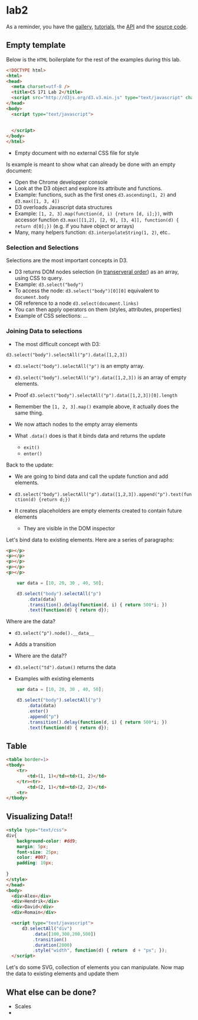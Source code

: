 lab2
====

As a reminder, you have the [gallery](https://github.com/mbostock/d3/wiki/Gallery), [tutorials](https://github.com/mbostock/d3/wiki/Tutorials), the [API](https://github.com/mbostock/d3/wiki/API-Reference) and the [source code](https://github.com/mbostock/d3).

## Empty template

Below is the `HTML` boilerplate for the rest of the examples during this lab.

```html
<!DOCTYPE html>
<html>
<head>
  <meta charset=utf-8 />
  <title>CS 171 Lab 2</title>
  <script src="http://d3js.org/d3.v3.min.js" type="text/javascript" charset="utf-8"></script>
</head>
<body>
  <script type="text/javascript">
  
  
  </script>
</body>
</html>
```

* Empty document with no external CSS file for style

Is example is meant to show what can already be done with an empty document:

 * Open the Chrome developper console
 * Look at the D3 object and explore its attribute and functions.
 * Example: functions, such as the first ones `d3.ascending(1, 2)` and `d3.max([1, 3, 4])`
 * D3 overloads Javascript data structures
 * Example: `[1, 2, 3].map(function(d, i) {return [d, i];})`, with accessor function `d3.max([[1,2], [2, 9], [3, 4]], function(d) { return d[0];})` (e.g. if you have object or arrays)
 * Many, many helpers function: `d3.interpolateString(1, 2)`, etc..
 
### Selection and Selections

Selections are the most important concepts in D3.

* D3 returns DOM nodes selection (in [transerveral order](http://en.wikipedia.org/wiki/Tree_traversal)) as an array, using CSS to query.
* Example: `d3.select("body")`
* To access the node: `d3.select("body")[0][0]` equivalent to `document.body`
* OR reference to a node `d3.select(document.links)`
* You can then apply operators on them (styles, attributes, properties)
* Example of CSS selections: ...

### Joining Data to selections

* The most difficult concept with D3:

```d3.select("body").selectAll("p").data([1,2,3])```

* `d3.select("body").selectAll("p")` is an empty array.
* `d3.select("body").selectAll("p").data([1,2,3])` is an array of empty elements.
* Proof `d3.select("body").selectAll("p").data([1,2,3])[0].length`
* Remember the `[1, 2, 3].map()` example above, it actually does the same thing.

* We now attach nodes to the empty array elements
* What `.data()` does is that it binds data and returns the update
  * `exit()`
  * `enter()`

Back to the update:
* We are going to bind data and call the update function and add elements.
* `d3.select("body").selectAll("p").data([1,2,3]).append("p").text(function(d) {return d;})`

* It creates placeholders are empty elements created to contain future elements
  * They are visible in the DOM inspector

Let's bind data to existing elements. Here are a series of paragraphs:

```html
<p></p>
<p></p>
<p></p>
<p></p>
<p></p>
```

```javascript
    var data = [10, 20, 30 , 40, 50];

    d3.select("body").selectAll("p")
        .data(data)
        .transition().delay(function(d, i) { return 500*i; })
        .text(function(d) { return d});
```

Where are the data?
* `d3.select("p").node().__data__`

* Adds a transition

* Where are the data??
* `d3.select("td").datum()` returns the data

* Examples with existing elements







```javascript
    var data = [10, 20, 30 , 40, 50];

    d3.select("body").selectAll("p")
        .data(data)
        .enter()
        .append("p")
        .transition().delay(function(d, i) { return 500*i; })
        .text(function(d) { return d});
```

## Table

```html
<table border=1>
<tbody>
	<tr>
		<td>(1, 1)</td><td>(1, 2)</td>
	</tr><tr>
		<td>(2, 1)</td><td>(2, 2)</td>
	<tr>
</tbody>
```

## Visualizing Data!!

```html
<style type="text/css">
div{
    background-color: #dd9;
    margin: 5px;
    font-size: 25px;
    color: #007;
    padding: 10px;
    
}
</style>
</head>
<body>
  <div>Alex</div>
  <div>Hendrik</div>
  <div>David</div>
  <div>Romain</div>

  <script type="text/javascript">
      d3.selectAll("div")
          .data([100,300,200,500])
          .transition()
          .duration(2000)
          .style("width", function(d) { return  d + "px"; });
  </script>
```

Let's do some SVG, collection of elements you can manipulate.
Now map the data to existing elements and update them

## What else can be done?

* Scales
*


